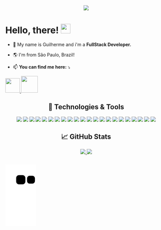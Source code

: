 <div align="center">
 <img src="https://user-images.githubusercontent.com/91760679/234375278-d3e2df6b-a2c3-4e40-8803-aba86a0fc867.png">
</div>




# Hello, there! <img src="https://raw.githubusercontent.com/MartinHeinz/MartinHeinz/master/wave.gif" width="30px" height="30px" />

- 🧔 My name is Guilherme and i'm a **FullStack Developer.**

- 🌎 I'm from São Paulo, Brazil!
 
- 📫  **You can find me here:**  ⤵️
<div> 
  <a href="https://www.linkedin.com/in/guilherme-lopreti-silva/" target="_blank">
    <img src="https://user-images.githubusercontent.com/91760679/236350719-96ec8437-60c3-4128-8d6b-04e111de9979.png" target="_blank" width="45px" height="45px">
  </a>
 
 <a href="https://guilhermelopreti.vercel.app/" target="_blank">
    <img src="https://firebasestorage.googleapis.com/v0/b/portfolio-projects-61790.appspot.com/o/Ilustra%20GUI%20vers%C3%A3o%202023.png?alt=media&token=327943c9-15f4-430e-ac93-7daaef819149" target="_blank" width="52px" height="52px">
  </a>
</div>

<div align="center">
  <h2> 🔧 Technologies & Tools </h2>
  
  <img src="https://img.shields.io/badge/-git-F05032?logo=git&logoColor=white&style=for-the-badge" />	
  <img src="https://img.shields.io/badge/-html-E34F26?logo=html5&logoColor=white&style=for-the-badge" />
  <img src="https://img.shields.io/badge/-css-1572B6?logo=css3&logoColor=white&style=for-the-badge" />
  <img src="https://img.shields.io/badge/-javascript-F7DF1E?logo=javascript&logoColor=white&style=for-the-badge" />
  <img src="https://img.shields.io/badge/-reactjs-61DAFB?logo=react&logoColor=white&style=for-the-badge" />
  <img src="https://img.shields.io/badge/Redux-593D88?style=for-the-badge&logo=redux&logoColor=white" />
  <img src="https://img.shields.io/badge/-styled components-DB7093?logo=styled-components&logoColor=white&style=for-the-badge" />
  <img src="https://img.shields.io/badge/-typescrypt-3178C6?logo=typescript&logoColor=white&style=for-the-badge" />
  <img src="https://img.shields.io/badge/-nodejs-339933?logo=node.js&logoColor=white&style=for-the-badge" />
  <img src="https://img.shields.io/badge/-express-000000?logo=express&logoColor=white&style=for-the-badge" />
  <img src="https://img.shields.io/badge/-jwt-000000?logo=JSON Web Tokens&logoColor=white&style=for-the-badge" />
  <img src="https://img.shields.io/badge/-typeorm-FE0902?logo=typescript&logoColor=white&style=for-the-badge" />
  <img src="https://img.shields.io/badge/-jest-C21325?logo=jest&logoColor=white&style=for-the-badge" />
  <img src="https://img.shields.io/badge/-python-3776AB?logo=python&logoColor=white&style=for-the-badge" />
  <img src="https://img.shields.io/badge/-django-092E20?logo=django&logoColor=white&style=for-the-badge" />
  <img src="https://img.shields.io/badge/SQLite-07405E?style=for-the-badge&logo=sqlite&logoColor=white" />
  <img src="https://img.shields.io/badge/-postgresql-4169E1?logo=postgresql&logoColor=white&style=for-the-badge" />
  <img src="https://img.shields.io/badge/-docker-2496ED?logo=docker&logoColor=white&style=for-the-badge" />
  <img src="https://img.shields.io/badge/-vercel-000000?logo=vercel&logoColor=white&style=for-the-badge" />
  <img src="https://img.shields.io/badge/-heroku-430098?logo=heroku&logoColor=white&style=for-the-badge" />
  <img src="https://img.shields.io/badge/-npm-CB3837?logo=npm&logoColor=white&style=for-the-badge" />
  <img src="https://img.shields.io/badge/-yarn-2C8EBB?logo=yarn&logoColor=white&style=for-the-badge" />
</div>

<div align="center">
  <h2> &#x1f4c8; GitHub Stats </h2>

  <a href="https://github.com/guilopreti">
  <img height="180em" src="https://github-readme-stats.vercel.app/api?username=guilopreti&show_icons=true&theme=tokyonight&include_all_commits=true&count_private=true"/>
  <img height="180em" src="https://github-readme-stats.vercel.app/api/top-langs/?username=guilopreti&layout=compact&langs_count=7&theme=tokyonight"/>

</div>
 
 ##
 
 ![Snake animation](https://github.com/guilopreti/guilopreti/blob/output/github-contribution-grid-snake.svg)
